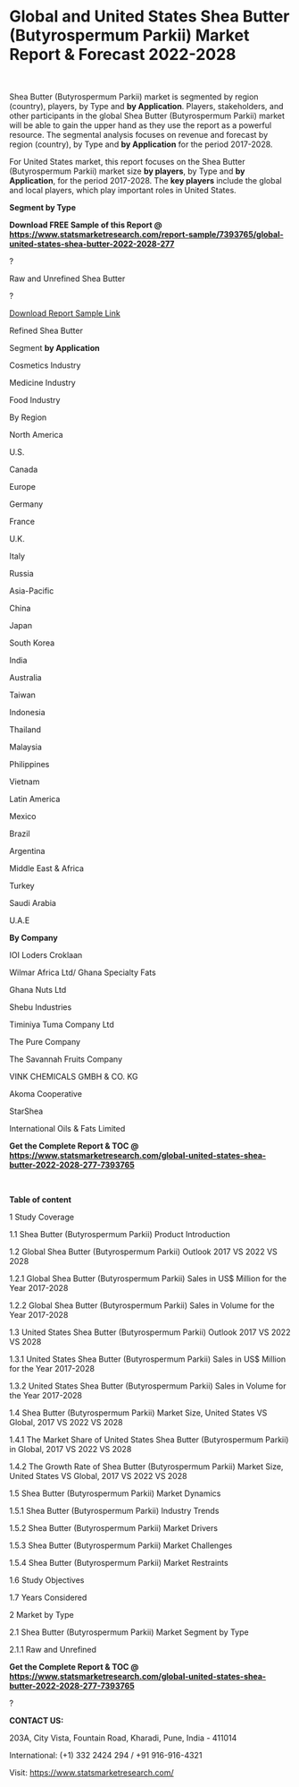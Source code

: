 <h1>Global and United States Shea Butter (Butyrospermum Parkii) Market Report & Forecast 2022-2028</h1><br/><p>Shea Butter (Butyrospermum Parkii) market is segmented by region (country), players, by Type and <strong>by Application</strong>. Players, stakeholders, and other participants in the global Shea Butter (Butyrospermum Parkii) market will be able to gain the upper hand as they use the report as a powerful resource. The segmental analysis focuses on revenue and forecast by region (country), by Type and <strong>by Application</strong> for the period 2017-2028.</p>
 
 
 
 <p>For United States market, this report focuses on the Shea Butter (Butyrospermum Parkii) market size <strong>by players</strong>, by Type and <strong>by Application</strong>, for the period 2017-2028. The <strong>key players</strong> include the global and local players, which play important roles in United States.</p>
 
 
 
 <p><strong>Segment by Type</strong></p>
 
 
 
 <div><b>Download FREE Sample of this Report @ <a href="https://www.statsmarketresearch.com/download-free-sample/7393765/global-united-states-shea-butter-2022-2028-277">https://www.statsmarketresearch.com/report-sample/7393765/global-united-states-shea-butter-2022-2028-277</a></b></div>
 
 
 
 <p>? </p>
 
 
 
 <p>Raw and Unrefined Shea Butter</p>
 
 
 
 <p>? </p>
 
 
 
 <p><a href="https://www.statsmarketresearch.com/download-free-sample/7393765/global-united-states-shea-butter-2022-2028-277">Download Report Sample Link</a></p>
 
 
 
 <p>Refined Shea Butter</p>
 
 
 
 <p>Segment <strong>by Application</strong></p>
 
 
 
 <p>Cosmetics Industry</p>
 
 
 
 <p>Medicine Industry</p>
 
 
 
 <p>Food Industry</p>
 
 
 
 <p>By Region</p>
 
 
 
 <p>North America</p>
 
 
 
 <p>U.S.</p>
 
 
 
 <p>Canada</p>
 
 
 
 <p>Europe</p>
 
 
 
 <p>Germany</p>
 
 
 
 <p>France</p>
 
 
 
 <p>U.K.</p>
 
 
 
 <p>Italy</p>
 
 
 
 <p>Russia</p>
 
 
 
 <p>Asia-Pacific</p>
 
 
 
 <p>China</p>
 
 
 
 <p>Japan</p>
 
 
 
 <p>South Korea</p>
 
 
 
 <p>India</p>
 
 
 
 <p>Australia</p>
 
 
 
 <p>Taiwan</p>
 
 
 
 <p>Indonesia</p>
 
 
 
 <p>Thailand</p>
 
 
 
 <p>Malaysia</p>
 
 
 
 <p>Philippines</p>
 
 
 
 <p>Vietnam</p>
 
 
 
 <p>Latin America</p>
 
 
 
 <p>Mexico</p>
 
 
 
 <p>Brazil</p>
 
 
 
 <p>Argentina</p>
 
 
 
 <p>Middle East & Africa</p>
 
 
 
 <p>Turkey</p>
 
 
 
 <p>Saudi Arabia</p>
 
 
 
 <p>U.A.E</p>
 
 
 
 <p><strong>By Company</strong></p>
 
 
 
 <p>IOI Loders Croklaan</p>
 
 
 
 <p>Wilmar Africa Ltd/ Ghana Specialty Fats</p>
 
 
 
 <p>Ghana Nuts Ltd</p>
 
 
 
 <p>Shebu Industries</p>
 
 
 
 <p>Timiniya Tuma Company Ltd</p>
 
 
 
 <p>The Pure Company</p>
 
 
 
 <p>The Savannah Fruits Company</p>
 
 
 
 <p>VINK CHEMICALS GMBH & CO. KG</p>
 
 
 
 <p>Akoma Cooperative</p>
 
 
 
 <p>StarShea</p>
 
 
 
 <p>International Oils & Fats Limited</p>
 
 
 
 <div><b>Get the Complete Report & TOC @ <a href="https://www.statsmarketresearch.com/global-united-states-shea-butter-2022-2028-277-7393765">https://www.statsmarketresearch.com/global-united-states-shea-butter-2022-2028-277-7393765</a></b></div>
 
 
 
 <p><br />
 
 <b>Table of content</b></p>
 
 
 
 <p>1 Study Coverage<br />
 
 1.1 Shea Butter (Butyrospermum Parkii) Product Introduction<br />
 
 1.2 Global Shea Butter (Butyrospermum Parkii) Outlook 2017 VS 2022 VS 2028<br />
 
 1.2.1 Global Shea Butter (Butyrospermum Parkii) Sales in US$ Million for the Year 2017-2028<br />
 
 1.2.2 Global Shea Butter (Butyrospermum Parkii) Sales in Volume for the Year 2017-2028<br />
 
 1.3 United States Shea Butter (Butyrospermum Parkii) Outlook 2017 VS 2022 VS 2028<br />
 
 1.3.1 United States Shea Butter (Butyrospermum Parkii) Sales in US$ Million for the Year 2017-2028<br />
 
 1.3.2 United States Shea Butter (Butyrospermum Parkii) Sales in Volume for the Year 2017-2028<br />
 
 1.4 Shea Butter (Butyrospermum Parkii) Market Size, United States VS Global, 2017 VS 2022 VS 2028<br />
 
 1.4.1 The Market Share of United States Shea Butter (Butyrospermum Parkii) in Global, 2017 VS 2022 VS 2028<br />
 
 1.4.2 The Growth Rate of Shea Butter (Butyrospermum Parkii) Market Size, United States VS Global, 2017 VS 2022 VS 2028<br />
 
 1.5 Shea Butter (Butyrospermum Parkii) Market Dynamics<br />
 
 1.5.1 Shea Butter (Butyrospermum Parkii) Industry Trends<br />
 
 1.5.2 Shea Butter (Butyrospermum Parkii) Market Drivers<br />
 
 1.5.3 Shea Butter (Butyrospermum Parkii) Market Challenges<br />
 
 1.5.4 Shea Butter (Butyrospermum Parkii) Market Restraints<br />
 
 1.6 Study Objectives<br />
 
 1.7 Years Considered<br />
 
 2 Market by Type<br />
 
 2.1 Shea Butter (Butyrospermum Parkii) Market Segment by Type<br />
 
 2.1.1 Raw and Unrefined</p>
 
 
 
 <div><b>Get the Complete Report & TOC @ <a href="https://www.statsmarketresearch.com/global-united-states-shea-butter-2022-2028-277-7393765">https://www.statsmarketresearch.com/global-united-states-shea-butter-2022-2028-277-7393765</a></b></div>
 
 
 
 <p>? </p>
 
 
 
 <p><b>CONTACT US:</b><br />
 
 203A, City Vista, Fountain Road, Kharadi, Pune, India - 411014<br />
 
 International: (+1) 332 2424 294 / +91 916-916-4321<br />
 
 Visit: <a href="https://www.statsmarketresearch.com/">https://www.statsmarketresearch.com/</a></p>